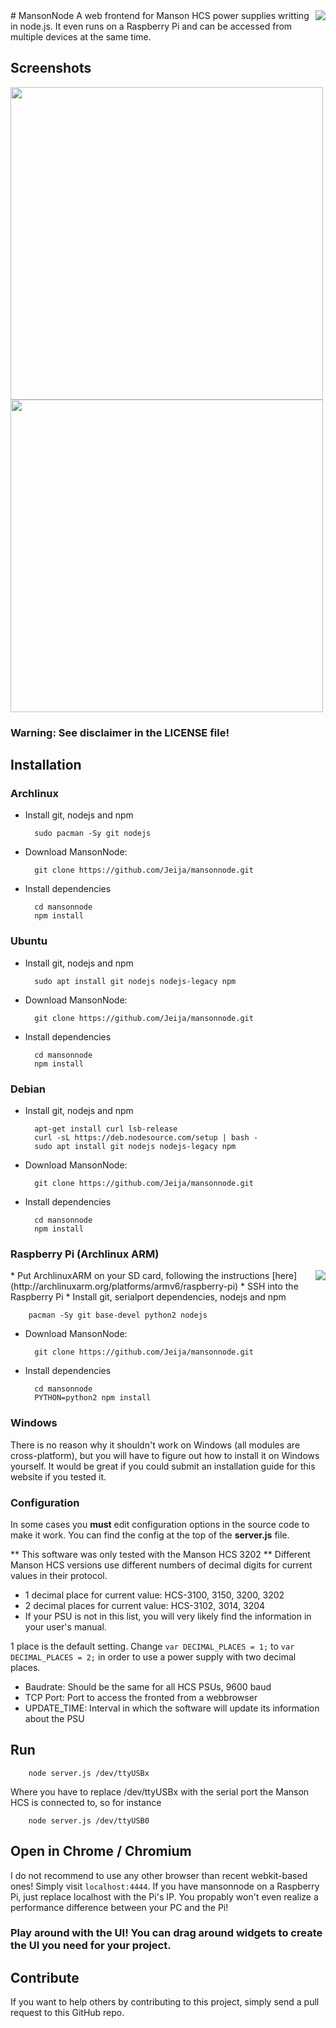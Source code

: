 <img src="http://mesecons.net/random/mnscreens/hcs3202.jpg" align="right" />
# MansonNode
A web frontend for Manson HCS power supplies writting in node.js. It even runs on a Raspberry Pi and can be accessed from multiple devices at the same time.

## Screenshots
<img src="http://mesecons.net/random/mnscreens/mansonnode.png" width=500px />
<img src="http://mesecons.net/random/mnscreens/mansonnode2.png" width=500px />

### Warning: See disclaimer in the LICENSE file!

## Installation
### Archlinux
* Install git, nodejs and npm

        sudo pacman -Sy git nodejs

* Download MansonNode:

        git clone https://github.com/Jeija/mansonnode.git

* Install dependencies

        cd mansonnode
        npm install

### Ubuntu
* Install git, nodejs and npm

        sudo apt install git nodejs nodejs-legacy npm

* Download MansonNode:

        git clone https://github.com/Jeija/mansonnode.git

* Install dependencies

        cd mansonnode
        npm install

### Debian
* Install git, nodejs and npm

        apt-get install curl lsb-release
        curl -sL https://deb.nodesource.com/setup | bash -
        sudo apt install git nodejs nodejs-legacy npm

* Download MansonNode:

        git clone https://github.com/Jeija/mansonnode.git

* Install dependencies

        cd mansonnode
        npm install

### Raspberry Pi (Archlinux ARM)
<img src="http://mesecons.net/random/mnscreens/rpi.png" align="right" />
* Put ArchlinuxARM on your SD card, following the instructions [here](http://archlinuxarm.org/platforms/armv6/raspberry-pi)
* SSH into the Raspberry Pi
* Install git, serialport dependencies, nodejs and npm

        pacman -Sy git base-devel python2 nodejs

* Download MansonNode:

        git clone https://github.com/Jeija/mansonnode.git

* Install dependencies

        cd mansonnode
        PYTHON=python2 npm install

### Windows
There is no reason why it shouldn't work on Windows (all modules are cross-platform), but you will have to figure out how to install it on Windows yourself. It would be great if you could submit an installation guide for this website if you tested it.

### Configuration
In some cases you **must** edit configuration options in the source code to make it work. You can find the config at the top of the **server.js** file.

** This software was only tested with the Manson HCS 3202 **
Different Manson HCS versions use different numbers of decimal digits for current values in their protocol.

* 1 decimal place for current value: HCS-3100, 3150, 3200, 3202
* 2 decimal places for current value: HCS-3102, 3014, 3204
* If your PSU is not in this list, you will very likely find the information in your user's manual.

1 place is the default setting. Change `var DECIMAL_PLACES = 1;` to `var DECIMAL_PLACES = 2;` in order to use a power supply with two decimal places.

* Baudrate: Should be the same for all HCS PSUs, 9600 baud
* TCP Port: Port to access the fronted from a webbrowser
* UPDATE_TIME: Interval in which the software will update its information about the PSU

## Run

        node server.js /dev/ttyUSBx

Where you have to replace /dev/ttyUSBx with the serial port the Manson HCS is connected to, so for instance

        node server.js /dev/ttyUSB0

## Open in Chrome / Chromium
I do not recommend to use any other browser than recent webkit-based ones!
Simply visit `localhost:4444`. If you have mansonnode on a Raspberry Pi, just replace localhost with the Pi's IP. You propably won't even realize a performance difference between your PC and the Pi!

### Play around with the UI! You can drag around widgets to create the UI you need for your project.

## Contribute
If you want to help others by contributing to this project, simply send a pull request to this GitHub repo.
